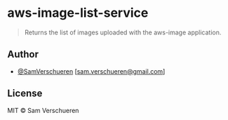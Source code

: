 # aws-image-list-service

> Returns the list of images uploaded with the aws-image application.

## Author

- [@SamVerschueren](https://twitter.com/SamVerschueren) [<sam.verschueren@gmail.com>]

## License

MIT © Sam Verschueren
